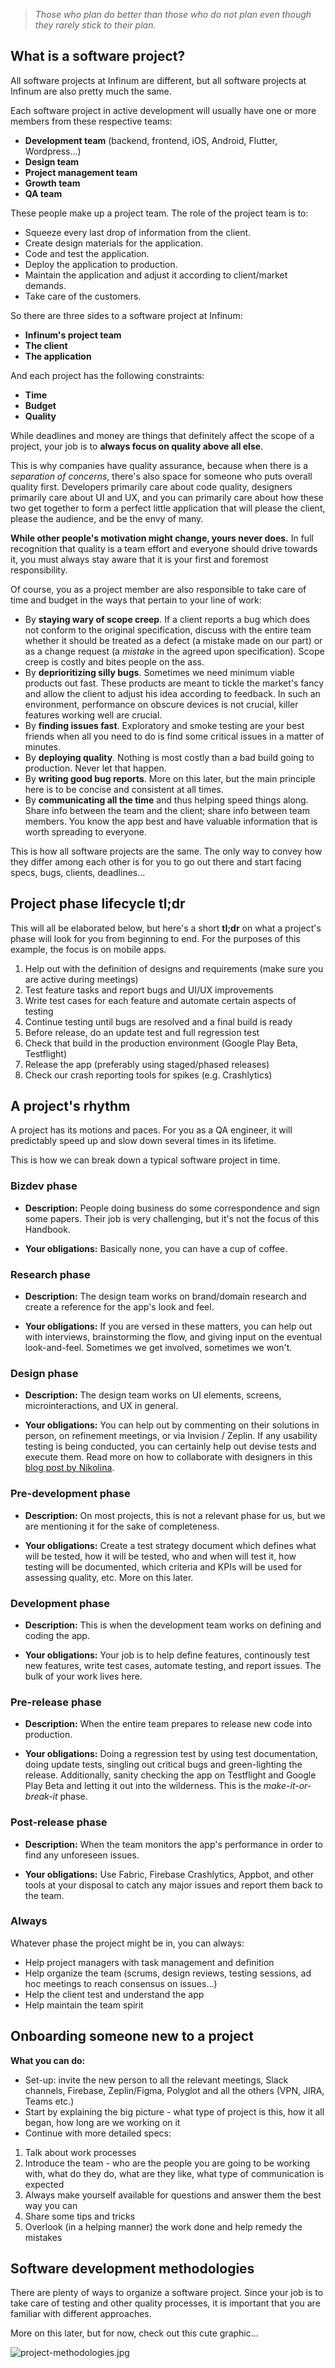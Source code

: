 > *Those who plan do better than those who do not plan even though they rarely stick to their plan.*

## What is a software project?

All software projects at Infinum are different, but all software projects at Infinum are also pretty much the same.

Each software project in active development will usually have one or more members from these respective teams:

- **Development team** (backend, frontend, iOS, Android, Flutter, Wordpress...)
- **Design team**
- **Project management team**
- **Growth team**
- **QA team**

These people make up a project team. The role of the project team is to:

- Squeeze every last drop of information from the client.
- Create design materials for the application.
- Code and test the application.
- Deploy the application to production.
- Maintain the application and adjust it according to client/market demands.
- Take care of the customers.

So there are three sides to a software project at Infinum:

- **Infinum's project team**
- **The client**
- **The application**

And each project has the following constraints:

- **Time**
- **Budget**
- **Quality**

While deadlines and money are things that definitely affect the scope of a project, your job is to **always focus on quality above all else**.

This is why companies have quality assurance, because when there is a _separation of concerns_, there's also space for someone who puts overall quality first. Developers primarily care about code quality, designers primarily care about UI and UX, and you can primarily care about how these two get together to form a perfect little application that will please the client, please the audience, and be the envy of many.

**While other people's motivation might change, yours never does.** In full recognition that quality is a team effort and everyone should drive towards it, you must always stay aware that it is your first and foremost responsibility.

Of course, you as a project member are also responsible to take care of time and budget in the ways that pertain to your line of work:

- By **staying wary of scope creep**. If a client reports a bug which does not conform to the original specification, discuss with the entire team whether it should be treated as a defect (a mistake made on our part) or as a change request (a _mistake_ in the agreed upon specification). Scope creep is costly and bites people on the ass.
- By **deprioritizing silly bugs**. Sometimes we need minimum viable products out fast. These products are meant to tickle the market's fancy and allow the client to adjust his idea according to feedback. In such an environment, performance on obscure devices is not crucial, killer features working well are crucial.
- By **finding issues fast**. Exploratory and smoke testing are your best friends when all you need to do is find some critical issues in a matter of minutes.
- By **deploying quality**. Nothing is most costly than a bad build going to production. Never let that happen.
- By **writing good bug reports**. More on this later, but the main principle here is to be concise and consistent at all times.
- By **communicating all the time** and thus helping speed things along. Share info between the team and the client; share info between team members. You know the app best and have valuable information that is worth spreading to everyone.

This is how all software projects are the same. The only way to convey how they differ among each other is for you to go out there and start facing specs, bugs, clients, deadlines...

## Project phase lifecycle tl;dr

This will all be elaborated below, but here's a short **tl;dr** on what a project's phase will look for you from beginning to end. For the purposes of this example, the focus is on mobile apps.

1. Help out with the definition of designs and requirements (make sure you are active during meetings)
2. Test feature tasks and report bugs and UI/UX improvements
3. Write test cases for each feature and automate certain aspects of testing
4. Continue testing until bugs are resolved and a final build is ready
5. Before release, do an update test and full regression test
6. Check that build in the production environment (Google Play Beta, Testflight)
7. Release the app (preferably using staged/phased releases)
8. Check our crash reporting tools for spikes (e.g. Crashlytics)

## A project's rhythm

A project has its motions and paces. For you as a QA engineer, it will predictably speed up and slow down several times in its lifetime.

This is how we can break down a typical software project in time.

### Bizdev phase

- **Description:** People doing business do some correspondence and sign some papers. Their job is very challenging, but it's not the focus of this Handbook.

- **Your obligations:** Basically none, you can have a cup of coffee.

### Research phase

- **Description:** The design team works on brand/domain research and create a reference for the app's look and feel.

- **Your obligations:** If you are versed in these matters, you can help out with interviews, brainstorming the flow, and giving input on the eventual look-and-feel. Sometimes we get involved, sometimes we won't.

### Design phase

- **Description:** The design team works on UI elements, screens, microinteractions, and UX in general.

- **Your obligations:** You can help out by commenting on their solutions in person, on refinement meetings, or via Invision / Zeplin. If any usability testing is being conducted, you can certainly help out devise tests and execute them. Read more on how to collaborate with designers in this [blog post by Nikolina](https://infinum.co/the-capsized-eight/the-qa-fairy-godmother-10-practices-for-happily-ever-after).

### Pre-development phase

- **Description:** On most projects, this is not a relevant phase for us, but we are mentioning it for the sake of completeness.

- **Your obligations:** Create a test strategy document which defines what will be tested, how it will be tested, who and when will test it, how testing will be documented, which criteria and KPIs will be used for assessing quality, etc. More on this later.

### Development phase

- **Description:** This is when the development team works on defining and coding the app.

- **Your obligations:** Your job is to help define features, continously test new features, write test cases, automate testing, and report issues. The bulk of your work lives here.

### Pre-release phase

- **Description:** When the entire team prepares to release new code into production.

- **Your obligations:** Doing a regression test by using test documentation, doing update tests, singling out critical bugs and green-lighting the release. Additionally, sanity checking the app on Testflight and Google Play Beta and letting it out into the wilderness. This is the *make-it-or-break-it* phase.

### Post-release phase

- **Description:** When the team monitors the app's performance in order to find any unforeseen issues.

- **Your obligations:** Use Fabric, Firebase Crashlytics, Appbot, and other tools at your disposal to catch any major issues and report them back to the team.

### Always

Whatever phase the project might be in, you can always:

- Help project managers with task management and definition
- Help organize the team (scrums, design reviews, testing sessions, ad hoc meetings to reach consensus on issues...)
- Help the client test and understand the app
- Help maintain the team spirit

## Onboarding someone new to a project

**What you can do:**

* Set-up: invite the new person to all the relevant meetings, Slack channels, Firebase, Zeplin/Figma, Polyglot and all the others (VPN, JIRA, Teams etc.)
* Start by explaining the big picture - what type of project is this, how it all began, how long are we working on it
* Continue with more detailed specs:

1. Talk about work processes
2. Introduce the team - who are the people you are going to be working with, what do they do, what are they like, what type of communication is expected
3. Always make yourself available for questions and answer them the best way you can 
4. Share some tips and tricks
5. Overlook (in a helping manner) the work done and help remedy the mistakes

## Software development methodologies

There are plenty of ways to organize a software project. Since your job is to take care of testing and other quality processes, it is important that you are familiar with different approaches.

More on this later, but for now, check out this cute graphic...

![project-methodologies.jpg](/img/project-methodologies.jpg)
